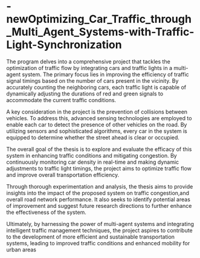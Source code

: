 # -newOptimizing_Car_Traffic_through_Multi_Agent_Systems-with-Traffic-Light-Synchronization
The program delves into a comprehensive project that tackles the optimization of traffic flow by integrating cars and traffic lights in a multi-agent system. The primary focus lies in improving the efficiency of traffic signal timings based on the number of cars present in the vicinity. By accurately counting the neighboring cars, each traffic light is capable of dynamically adjusting the durations of red and green signals to accommodate the current traffic conditions.

A key consideration in the project is the prevention of collisions between vehicles. To address this, advanced sensing technologies are employed to enable each car to detect the presence of other vehicles on the road. By utilizing sensors and sophisticated algorithms, every car in the system is equipped to determine whether the street ahead is clear or occupied.

The overall goal of the thesis is to explore and evaluate the efficacy of this system in enhancing traffic conditions and mitigating congestion. By continuously monitoring car density in real-time and making dynamic adjustments to traffic light timings, the project aims to optimize traffic flow and improve overall transportation efficiency.

Through thorough experimentation and analysis, the thesis aims to provide insights into the impact of the proposed system on traffic congestion,and overall road network performance. It also seeks to identify potential areas of improvement and suggest future research directions to further enhance the effectiveness of the system.

Ultimately, by harnessing the power of multi-agent systems and integrating intelligent traffic management techniques, the project aspires to contribute to the development of more efficient and sustainable transportation systems, leading to improved traffic conditions and enhanced mobility for urban areas
